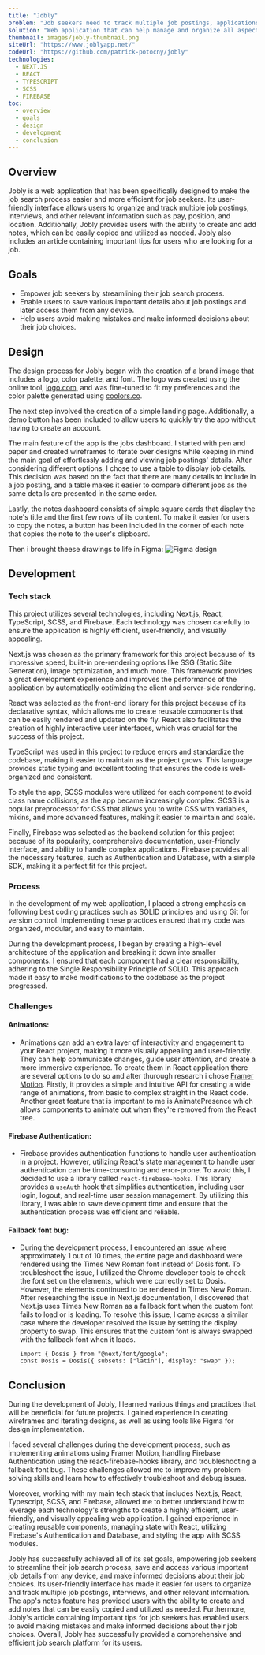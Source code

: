 ```yaml
---
title: "Jobly"
problem: "Job seekers need to track multiple job postings, applications, and interview schedules, as well as research companies and gather important details about each job opportunity."
solution: "Web application that can help manage and organize all aspects of job search, including job postings, interviews, and notes, can make the lives of job seekers easier."
thumbnail: images/jobly-thumbnail.png
siteUrl: "https://www.joblyapp.net/"
codeUrl: "https://github.com/patrick-potocny/jobly"
technologies:
  - NEXT.JS
  - REACT
  - TYPESCRIPT
  - SCSS
  - FIREBASE
toc:
  - overview
  - goals
  - design
  - development
  - conclusion
---
```


## Overview

Jobly is a web application that has been specifically designed to make the job search process easier and more efficient for job seekers. Its user-friendly interface allows users to organize and track multiple job postings, interviews, and other relevant information such as pay, position, and location. Additionally, Jobly provides users with the ability to create and add notes, which can be easily copied and utilized as needed. Jobly also includes an article containing important tips for users who are looking for a job.

## Goals

- Empower job seekers by streamlining their job search process.
- Enable users to save various important details about job postings and later access them from any device.
- Help users avoid making mistakes and make informed decisions about their job choices.

## Design

The design process for Jobly began with the creation of a brand image that includes a logo, color palette, and font. The logo was created using the online tool, [logo.com](https://logo.com/), and was fine-tuned to fit my preferences and the color palette generated using [coolors.co](https://coolors.co/).

The next step involved the creation of a simple landing page. Additionally, a demo button has been included to allow users to quickly try the app without having to create an account.

The main feature of the app is the jobs dashboard. I started with pen and paper and created wireframes to iterate over designs while keeping in mind the main goal of effortlessly adding and viewing job postings' details. After considering different options, I chose to use a table to display job details. This decision was based on the fact that there are many details to include in a job posting, and a table makes it easier to compare different jobs as the same details are presented in the same order.

Lastly, the notes dashboard consists of simple square cards that display the note's title and the first few rows of its content. To make it easier for users to copy the notes, a button has been included in the corner of each note that copies the note to the user's clipboard.

Then i brought theese drawings to life in Figma:
![Figma design](/images/jobly-figma.png)

## Development

### Tech stack

This project utilizes several technologies, including Next.js, React, TypeScript, SCSS, and Firebase. Each technology was chosen carefully to ensure the application is highly efficient, user-friendly, and visually appealing.

Next.js was chosen as the primary framework for this project because of its impressive speed, built-in pre-rendering options like SSG (Static Site Generation), image optimization, and much more. This framework provides a great development experience and improves the performance of the application by automatically optimizing the client and server-side rendering.

React was selected as the front-end library for this project because of its declarative syntax, which allows me to create reusable components that can be easily rendered and updated on the fly. React also facilitates the creation of highly interactive user interfaces, which was crucial for the success of this project.

TypeScript was used in this project to reduce errors and standardize the codebase, making it easier to maintain as the project grows. This language provides static typing and excellent tooling that ensures the code is well-organized and consistent.

To style the app, SCSS modules were utilized for each component to avoid class name collisions, as the app became increasingly complex. SCSS is a popular preprocessor for CSS that allows you to write CSS with variables, mixins, and more advanced features, making it easier to maintain and scale.

Finally, Firebase was selected as the backend solution for this project because of its popularity, comprehensive documentation, user-friendly interface, and ability to handle complex applications. Firebase provides all the necessary features, such as Authentication and Database, with a simple SDK, making it a perfect fit for this project.

### Process

In the development of my web application, I placed a strong emphasis on following best coding practices such as SOLID principles and using Git for version control. Implementing these practices ensured that my code was organized, modular, and easy to maintain.

During the development process, I began by creating a high-level architecture of the application and breaking it down into smaller components. I ensured that each component had a clear responsibility, adhering to the Single Responsibility Principle of SOLID. This approach made it easy to make modifications to the codebase as the project progressed.

### Challenges

#### **Animations:**

- Animations can add an extra layer of interactivity and engagement to your React project, making it more visually appealing and user-friendly. They can help communicate changes, guide user attention, and create a more immersive experience.
  To create them in React application there are several options to do so and after thurough research i chose [Framer Motion](https://www.framer.com/motion/). Firstly, it provides a simple and intuitive API for creating a wide range of animations, from basic to complex straight in the React code. Another great feature that is important to me is AnimatePresence which allows components to animate out when they're removed from the React tree.

#### **Firebase Authentication:**

- Firebase provides authentication functions to handle user authentication in a project. However, utilizing React's state management to handle user authentication can be time-consuming and error-prone. To avoid this, I decided to use a library called `react-firebase-hooks`. This library provides a `useAuth` hook that simplifies authentication, including user login, logout, and real-time user session management. By utilizing this library, I was able to save development time and ensure that the authentication process was efficient and reliable.

#### **Fallback font bug:**

- During the development process, I encountered an issue where approximately 1 out of 10 times, the entire page and dashboard were rendered using the Times New Roman font instead of Dosis font. To troubleshoot the issue, I utilized the Chrome developer tools to check the font set on the elements, which were correctly set to Dosis. However, the elements continued to be rendered in Times New Roman. After researching the issue in Next.js documentation, I discovered that Next.js uses Times New Roman as a fallback font when the custom font fails to load or is loading. To resolve this issue, I came across a similar case where the developer resolved the issue by setting the display property to swap. This ensures that the custom font is always swapped with the fallback font when it loads.

  ```
  import { Dosis } from "@next/font/google";
  const Dosis = Dosis({ subsets: ["latin"], display: "swap" });
  ```

## Conclusion

During the development of Jobly, I learned various things and practices that will be beneficial for future projects. I gained experience in creating wireframes and iterating designs, as well as using tools like Figma for design implementation.

I faced several challenges during the development process, such as implementing animations using Framer Motion, handling Firebase Authentication using the react-firebase-hooks library, and troubleshooting a fallback font bug. These challenges allowed me to improve my problem-solving skills and learn how to effectively troubleshoot and debug issues.

Moreover, working with my main tech stack that includes Next.js, React, Typescript, SCSS, and Firebase, allowed me to better understand how to leverage each technology's strengths to create a highly efficient, user-friendly, and visually appealing web application. I gained experience in creating reusable components, managing state with React, utilizing Firebase's Authentication and Database, and styling the app with SCSS modules.

Jobly has successfully achieved all of its set goals, empowering job seekers to streamline their job search process, save and access various important job details from any device, and make informed decisions about their job choices. Its user-friendly interface has made it easier for users to organize and track multiple job postings, interviews, and other relevant information. The app's notes feature has provided users with the ability to create and add notes that can be easily copied and utilized as needed. Furthermore, Jobly's article containing important tips for job seekers has enabled users to avoid making mistakes and make informed decisions about their job choices. Overall, Jobly has successfully provided a comprehensive and efficient job search platform for its users.
